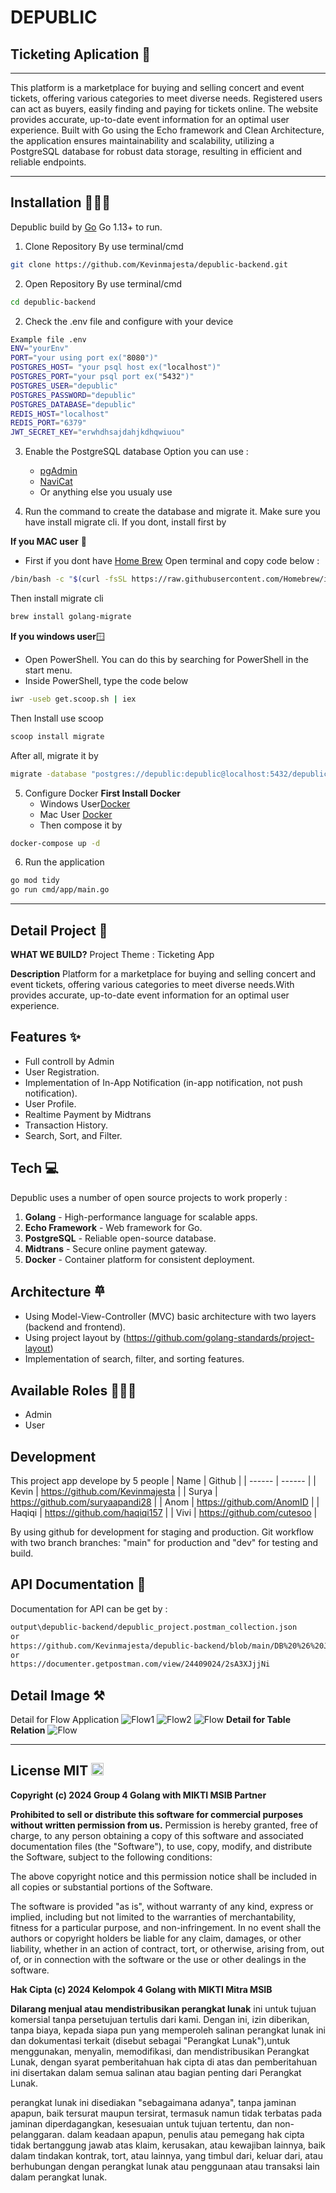 # DEPUBLIC

## Ticketing Aplication 🎫

---

This platform is a marketplace for buying and selling concert and event tickets, offering various categories to meet diverse needs. Registered users can act as buyers, easily finding and paying for tickets online. The website provides accurate, up-to-date event information for an optimal user experience. Built with Go using the Echo framework and Clean Architecture, the application ensures maintainability and scalability, utilizing a PostgreSQL database for robust data storage, resulting in efficient and reliable endpoints.

---

## Installation 👨🏻‍💻

Depublic build by [Go](https://go.dev/dl/) Go 1.13+ to run.

1. Clone Repository
   By use terminal/cmd

```sh
git clone https://github.com/Kevinmajesta/depublic-backend.git
```

2. Open Repository
   By use terminal/cmd

```sh
cd depublic-backend
```

2. Check the .env file and configure with your device

```sh
Example file .env
ENV="yourEnv"
PORT="your using port ex("8080")"
POSTGRES_HOST= "your psql host ex("localhost")"
POSTGRES_PORT="your psql port ex("5432")"
POSTGRES_USER="depublic"
POSTGRES_PASSWORD="depublic"
POSTGRES_DATABASE="depublic"
REDIS_HOST="localhost"
REDIS_PORT="6379"
JWT_SECRET_KEY="erwhdhsajdahjkdhqwiuou"
```

3. Enable the PostgreSQL database
   Option you can use :

   - [pgAdmin](https://www.pgadmin.org/)
   - [NaviCat](https://www.navicat.com/en/download/navicat-premium?gad_source=1&gclid=CjwKCAjwmYCzBhA6EiwAxFwfgFWv6YNc_nwrdL5BByjvaEmUNbzD0vvg-tHgv7x6rFyIx-zSdWYQWhoCRP0QAvD_BwE)
   - Or anything else you usualy use

4. Run the command to create the database and migrate it.
   Make sure you have install migrate cli.
   If you dont, install first by

**If you MAC user** 🍏

- First if you dont have [Home Brew](https://brew.sh/)
  Open terminal and copy code below :

```sh
/bin/bash -c "$(curl -fsSL https://raw.githubusercontent.com/Homebrew/install/HEAD/install.sh)"
```

Then install migrate cli

```sh
brew install golang-migrate
```

**If you windows user**🪟

- Open PowerShell. You can do this by searching for PowerShell in the start menu.
- Inside PowerShell, type the code below

```sh
iwr -useb get.scoop.sh | iex
```

Then Install use scoop

```sh
scoop install migrate
```

After all, migrate it by

```sh
migrate -database "postgres://depublic:depublic@localhost:5432/depublic?sslmode=disable" -path db/migrations up
```

5. Configure Docker
   **First Install Docker**
   - Windows User[Docker](https://docs.docker.com/desktop/install/windows-install/)
   - Mac User [Docker](https://docs.docker.com/desktop/install/mac-install/)
   - Then compose it by

```sh
docker-compose up -d
```

6. Run the application

```sh
go mod tidy
go run cmd/app/main.go
```

---

## Detail Project 📝

**WHAT WE BUILD?**
Project Theme : Ticketing App

**Description**
Platform for a marketplace for buying and selling concert and event tickets, offering various categories to meet diverse needs.With provides accurate, up-to-date event information for an optimal user experience.

## Features ✨

- Full controll by Admin
- User Registration.
- Implementation of In-App Notification (in-app notification, not push notification).
- User Profile.
- Realtime Payment by Midtrans
- Transaction History.
- Search, Sort, and Filter.

## Tech 💻

Depublic uses a number of open source projects to work properly :

1. **Golang** - High-performance language for scalable apps.
2. **Echo Framework** - Web framework for Go.
3. **PostgreSQL** - Reliable open-source database.
4. **Midtrans** - Secure online payment gateway.
5. **Docker** - Container platform for consistent deployment.

## Architecture 𐄷

- Using Model-View-Controller (MVC) basic architecture with two layers (backend and frontend).
- Using project layout by (https://github.com/golang-standards/project-layout)
- Implementation of search, filter, and sorting features.

## Available Roles 👨🏻‍💻

- Admin
- User

## Development

This project app develope by 5 people
| Name | Github |
| ------ | ------ |
| Kevin | https://github.com/Kevinmajesta |
| Surya | https://github.com/suryaapandi28 |
| Anom | https://github.com/AnomID |
| Haqiqi | https://github.com/haqiqi157 |
| Vivi | https://github.com/cutesoo |

By using github for development for staging and production. Git workflow with two branch branches: "main" for production and "dev" for testing and build.

## API Documentation 🔗

Documentation for API can be get by :

```sh
output\depublic-backend/depublic_project.postman_collection.json
or
https://github.com/Kevinmajesta/depublic-backend/blob/main/DB%20%26%20JSON%20API/depublic_project_fix.postman_collection.json
or
https://documenter.getpostman.com/view/24409024/2sA3XJjjNi
```

## Detail Image ⚒️

Detail for Flow Application
![Flow1](https://github.com/Kevinmajesta/depublic-backend/blob/main/assets/flow1.png)
![Flow2](https://github.com/Kevinmajesta/depublic-backend/blob/main/assets/flow2.png)
![Flow](https://github.com/Kevinmajesta/depublic-backend/blob/main/assets/fullflow.png)
**Detail for Table Relation**
![Flow](https://github.com/Kevinmajesta/depublic-backend/blob/main/assets/Diagram.png)

---

## License MIT <img src="http://creativecommons.or.id/uploads/nc.large.png" alt="NonCommercial" width="20">

**Copyright (c) 2024 Group 4 Golang with MIKTI MSIB Partner**

**Prohibited to sell or distribute this software for commercial purposes without written permission from us.**
Permission is hereby granted, free of charge, to any person obtaining a copy of this software and associated documentation files (the "Software"), to use, copy, modify, and distribute the Software, subject to the following conditions:

The above copyright notice and this permission notice shall be included in all copies or substantial portions of the Software.

The software is provided "as is", without warranty of any kind, express or implied, including but not limited to the warranties of merchantability, fitness for a particular purpose, and non-infringement. In no event shall the authors or copyright holders be liable for any claim, damages, or other liability, whether in an action of contract, tort, or otherwise, arising from, out of, or in connection with the software or the use or other dealings in the software.

**Hak Cipta (c) 2024 Kelompok 4 Golang with MIKTI Mitra MSIB**

**Dilarang menjual atau mendistribusikan perangkat lunak** ini untuk tujuan komersial tanpa persetujuan tertulis dari kami.
Dengan ini, izin diberikan, tanpa biaya, kepada siapa pun yang memperoleh salinan perangkat lunak ini dan dokumentasi
terkait (disebut sebagai "Perangkat Lunak"),untuk menggunakan, menyalin, memodifikasi, dan mendistribusikan Perangkat Lunak,
dengan syarat pemberitahuan hak cipta di atas dan pemberitahuan ini disertakan dalam semua salinan atau bagian penting dari Perangkat Lunak.

perangkat lunak ini disediakan "sebagaimana adanya", tanpa jaminan apapun, baik tersurat maupun tersirat, termasuk namun tidak terbatas
pada jaminan diperdagangkan, kesesuaian untuk tujuan tertentu, dan non-pelanggaran. dalam keadaan apapun, penulis atau pemegang hak cipta
tidak bertanggung jawab atas klaim, kerusakan, atau kewajiban lainnya, baik dalam tindakan kontrak, tort, atau lainnya, yang timbul dari,
keluar dari, atau berhubungan dengan perangkat lunak atau penggunaan atau transaksi lain dalam perangkat lunak.
